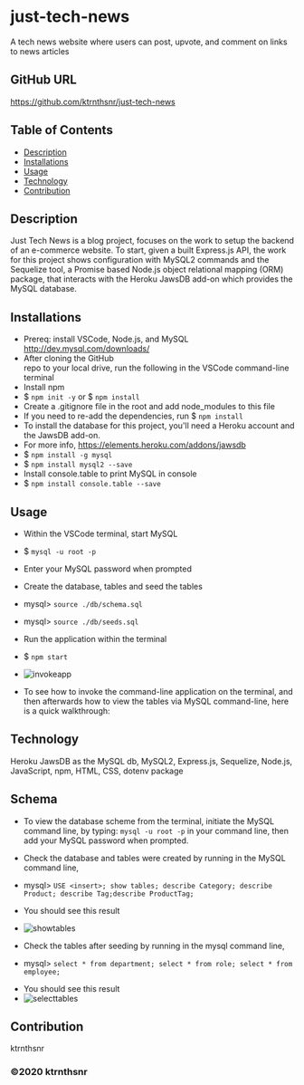 ﻿# just-tech-news
A tech news website where users can post, upvote, and comment on links to news articles

## GitHub URL
https://github.com/ktrnthsnr/just-tech-news

## Table of Contents
* [Description](#description)
* [Installations](#installations)
* [Usage](#usage)
* [Technology](#technology)
* [Contribution](#contribution)

## Description
Just Tech News is a blog project, focuses on the work to setup the backend of an e-commerce website. To start, given a built Express.js API, the work for this project shows configuration with MySQL2 commands and the Sequelize tool, a Promise based Node.js object relational mapping (ORM) package, that interacts with the Heroku JawsDB add-on which provides the MySQL database.

## Installations
- Prereq: install VSCode, Node.js, and MySQL http://dev.mysql.com/downloads/
- After cloning the GitHub repo to your local drive, run the following in the VSCode command-line terminal
- Install npm
- $ `npm init -y` or $ `npm install`
- Create a .gitignore file in the root and add node_modules to this file
- If you need to re-add the dependencies, run $ `npm install`
- To install the database for this project, you'll need a Heroku account and the JawsDB add-on.
- For more info, https://elements.heroku.com/addons/jawsdb
- $ `npm install -g mysql`
- $ `npm install mysql2 --save`
- Install console.table to print MySQL in console
- $ `npm install console.table --save`

## Usage
- Within the VSCode terminal, start MySQL
-   $ `mysql -u root -p`
- Enter your MySQL password when prompted

- Create the database, tables and seed the tables
-   mysql> `source ./db/schema.sql`
-   mysql> `source ./db/seeds.sql`
- Run the application within the terminal
-   $ `npm start`
- ![invokeapp](./img/<insert>.jpg "Start application")
- To see how to invoke the command-line application on the terminal, and then afterwards how to view the tables via MySQL command-line, here is a quick walkthrough:
<insert walkthrough link>

## Technology
Heroku JawsDB as the MySQL db, MySQL2, Express.js, Sequelize, Node.js, JavaScript, npm, HTML, CSS, dotenv package

## Schema
- To view the database scheme from the terminal, initiate the MySQL command line, 
by typing:     `mysql -u root -p`    in your command line, then add your MySQL password when prompted.

- Check the database and tables were created by running in the MySQL command line,
* mysql> `USE <insert>; show tables; describe Category; describe Product; describe Tag;describe ProductTag;`
- You should see this result
- ![showtables](./img/<insert>.jpg "Show tables")

- Check the tables after seeding by running in the mysql command line,
* mysql> `select * from department; select * from role; select * from employee;`
- You should see this result
- ![selecttables](./img/<insert>.jpg "Select tables")

## Contribution
ktrnthsnr

### ©️2020 ktrnthsnr
